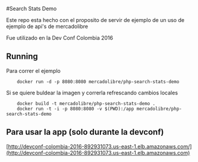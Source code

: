 #Search Stats Demo

Este repo esta hecho con el proposito de servir de ejemplo de un uso de ejemplo de api's de mercadolibre

Fue utilizado en la Dev Conf Colombia 2016

## Running

Para correr el ejemplo

```
	docker run -d -p 8080:8080 mercadolibre/php-search-stats-demo
```


Si se quiere buldear la imagen y correrla refrescando cambios locales

```
	docker build -t mercadolibre/php-search-stats-demo .
	docker run -t -i -p 8080:8080 -v $(PWD):/app mercadolibre/php-search-stats-demo
```

## Para usar la app (solo durante la devconf)

[http://devconf-colombia-2016-892931073.us-east-1.elb.amazonaws.com/](http://devconf-colombia-2016-892931073.us-east-1.elb.amazonaws.com)
